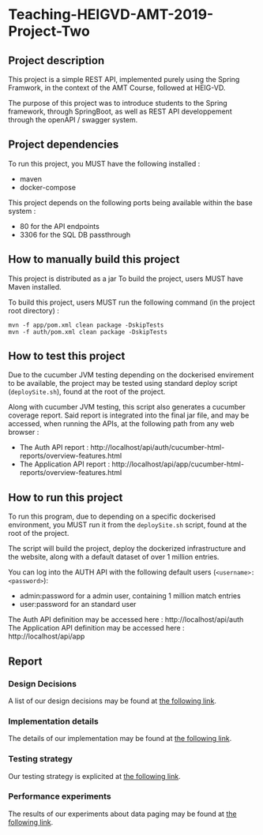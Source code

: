 # Teaching-HEIGVD-AMT-2019-Project-Two
## Project description
This project is a simple REST API, implemented purely using the Spring Framwork, in the context of the AMT Course, followed at HEIG-VD. 

The purpose of this project was to introduce students to the Spring framework, through SpringBoot, as well as REST API developpement through the openAPI / swagger system.

## Project dependencies
To run this project, you MUST have the following installed : 
- maven
- docker-compose


This project depends on the following ports being available within the base system :
- 80 for the API endpoints
- 3306 for the SQL DB passthrough 

## How to manually build this project
This project is distributed as a jar
To build the project, users MUST have Maven installed.

To build this project, users MUST run the following command (in the project root directory) :
```
mvn -f app/pom.xml clean package -DskipTests 
mvn -f auth/pom.xml clean package -DskipTests 
```

## How to test  this project
Due to the cucumber JVM testing depending on  the dockerised envirement to be available, the project may be tested using standard deploy script (`deploySite.sh`), found at the root of the project.

Along with cucumber JVM testing, this script also generates a cucumber coverage report.
Said report is integrated into the final jar file, and may be accessed, when running the APIs,  at the following path from any web browser :
 
- The Auth API report : http://localhost/api/auth/cucumber-html-reports/overview-features.html
- The Application API report : http://localhost/api/app/cucumber-html-reports/overview-features.html

## How to run this project
To run this program, due to depending on a specific dockerised environment, you MUST run it from the `deploySite.sh` script, found at the root of the project.

The script will build the project, deploy the dockerized infrastructure and the website, along with a default dataset of over 1 million entries.

You can log into  the AUTH API with the following default users (`<username>:<password>`): 

-  admin:password for a admin user, containing 1 million match entries
-  user:password for an standard user

The Auth API definition may be accessed here : http://localhost/api/auth
The Application API definition may be accessed here : http://localhost/api/app

## Report

### Design Decisions

A list of our design decisions may be found at [the following link](https://github.com/capito27/Teaching-HEIGVD-AMT-2019-Project-Two/blob/master/docs/designDecisions.md).

### Implementation details

The details of our implementation may be found at [the following link](https://github.com/capito27/Teaching-HEIGVD-AMT-2019-Project-Two/blob/master/docs/Implementation.md).

### Testing strategy

Our testing strategy is explicited at [the following link](https://github.com/capito27/Teaching-HEIGVD-AMT-2019-Project-Two/blob/master/docs/TestingStrategy.md).

### Performance experiments

The results of our experiments about data paging may be found at [the following link](https://github.com/capito27/Teaching-HEIGVD-AMT-2019-Project-Two/blob/master/docs/PerformanceTest.md).

